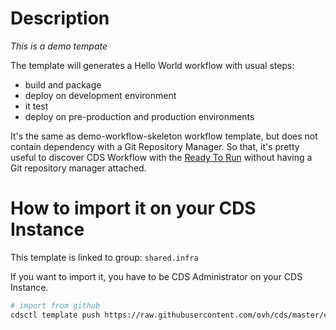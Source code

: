 # Description

*This is a demo tempate*

The template will generates a Hello World workflow with usual steps:
- build and package
- deploy on development environment
- it test
- deploy on pre-production and production environments

It's the same as demo-workflow-skeleton workflow template, but does not contain dependency with a Git Repository Manager. So that, it's pretty
useful to discover CDS Workflow with the [Ready To Run](https://ovh.github.io/cds/hosting/ready-to-run/docker-compose/) without having a Git
repository manager attached.

# How to import it on your CDS Instance

This template is linked to group: `shared.infra`

If you want to import it, you have to be CDS Administrator on your CDS Instance.

``` bash
# import from github
cdsctl template push https://raw.githubusercontent.com/ovh/cds/master/contrib/workflow-templates/demo-workflow-hello-world/demo-workflow-hello-world.yml
```
